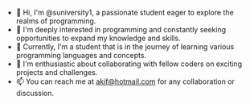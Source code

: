 - 👋 Hi, I'm @suniversity1, a passionate student eager to explore the realms of programming.
- 👀 I'm deeply interested in programming and constantly seeking opportunities to expand my knowledge and skills.
- 🌱 Currently, I'm a student that is in the journey of learning various programming languages and concepts.
- 💞️ I'm enthusiastic about collaborating with fellow coders on exciting projects and challenges.
- 📫 You can reach me at akif@hotmail.com for any collaboration or discussion.
